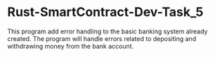 # Rust-SmartContract-Dev-Task_5

This program add error handling to the basic banking system already created. The program will handle errors related to depositing and withdrawing money from the bank account.
